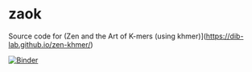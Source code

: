 # zaok

Source code for (Zen and the Art of K-mers (using
khmer)](https://dib-lab.github.io/zen-khmer/)

[![Binder](http://mybinder.org/badge.svg)](http://mybinder.org/repo/dib-lab/zaok)
